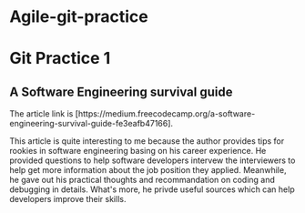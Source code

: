 # Agile-git-practice
<h1>Git Practice 1</h1>
<h2>A Software Engineering survival guide</h2>
The article link is [https://medium.freecodecamp.org/a-software-engineering-survival-guide-fe3eafb47166]<https://medium.freecodecamp.org/a-software-engineering-survival-guide-fe3eafb47166>.
<p>This article is quite interesting to me because the author provides tips for rookies in software engineering basing on his career experience. He provided questions to help software developers intervew the interviewers to help get more information about the job position they applied. Meanwhile, he gave out his practical thoughts and recommandation on coding and debugging in details. What's more, he privde useful sources which can help developers improve their skills.
</p>

